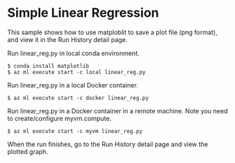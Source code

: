 # Simple Linear Regression

This sample shows how to use matploblit to save a plot file (png format), and view it in the Run History detail page.

Run linear_reg.py in local conda environment.
```
$ conda install matplotlib
$ az ml execute start -c local linear_reg.py
```

Run linear_reg.py in a local Docker container.
```
$ az ml execute start -c docker linear_reg.py
```

Run linear_reg.py in a Docker container in a remote machine. Note you need to create/configure myvm.compute.
```
$ az ml execute start -c myvm linear_reg.py
```

When the run finishes, go to the Run History detail page and view the plotted graph.
